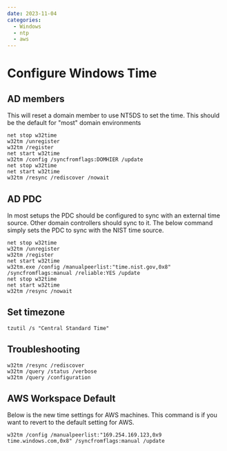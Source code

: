 ```yaml
---
date: 2023-11-04
categories:
  - Windows
  - ntp
  - aws
---
```



# Configure Windows Time
## AD members
This will reset a domain member to use NT5DS to set the time. This should be the default for "most" domain environments
```
net stop w32time
w32tm /unregister
w32tm /register
net start w32time
w32tm /config /syncfromflags:DOMHIER /update
net stop w32time
net start w32time
w32tm /resync /rediscover /nowait
```

## AD PDC
In most setups the PDC should be configured to sync with an external time source. Other domain controllers should sync to it. The below command simply sets the PDC to sync with the NIST time source.
```
net stop w32time
w32tm /unregister
w32tm /register
net start w32time
w32tm.exe /config /manualpeerlist:"time.nist.gov,0x8" /syncfromflags:manual /reliable:YES /update
net stop w32time
net start w32time
w32tm /resync /nowait
```

## Set timezone
```
tzutil /s "Central Standard Time"
```

## Troubleshooting
```
w32tm /resync /rediscover
w32tm /query /status /verbose
w32tm /query /configuration
```

## AWS Workspace Default
Below is the new time settings for AWS machines. This command is if you want to revert to the default setting for AWS.
```
w32tm /config /manualpeerlist:"169.254.169.123,0x9 time.windows.com,0x8" /syncfromflags:manual /update
```